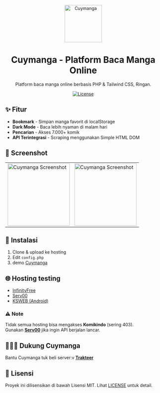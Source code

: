 <p align="center">
  <a href="https://trakteer.id/slynnn/">
    <img alt="Cuymanga" src="https://blogger.googleusercontent.com/img/b/R29vZ2xl/AVvXsEiadW1iCb1YeYiJJEePKuKAERWfd6a7vOjEEhlsGj4fbbp7ZWoakJcWeaKOeXYmJEsWSSE88j5pcvnVIap5f_Tq1arJvhpJ6GZ3_6B2TEDlkuz-4i_GaWo6Ps8p5Dv_hYQATVTC-L4NHxG64_Th1rMCTWnLEsCkuy54t6X_PkEiT2RTbh573n6JRsVY_lz-/s735/c519bb45-9731-4f42-955a-824cca20b9c4.jpeg" width="120">
  </a>
</p>

<h1 align="center">Cuymanga - Platform Baca Manga Online</h1>

<p align="center">Platform baca manga online berbasis PHP & Tailwind CSS, Ringan.</p>

<p align="center">
  <a href="https://github.com/whyudacok/Cuymanga/blob/main/LICENSE">
    <img src="https://img.shields.io/github/license/whyudacok/cuymanga?color=green" alt="License">
  </a>
</p>


## ✨ Fitur
- **Bookmark** - Simpan manga favorit di localStorage  
- **Dark Mode** - Baca lebih nyaman di malam hari  
- **Pencarian** - Akses 7.000+ komik  
- **API Terintegrasi** - Scraping menggunakan Simple HTML DOM  


## 📸 Screenshot
<table>
  <tr>
    <td><img src="https://blogger.googleusercontent.com/img/b/R29vZ2xl/AVvXsEiNAVp_BHTxnlfoSqSwSD2obg_NGfcmMtGLuAMa1JK7dfMgblESZlwLz3ZL3WC-j_4GIPLl3F9n11Hc31vgATm6z0W348Zn0FXxaiomF329V2ezyGeg_XbmW7PKWjnNYyK3axlPvMXQ5z5CfUay6_4OwgkpXD8BVFmVZhgI55U0Qvo7jQHHB02CGs1L2VN4/s1600/Screenshot_20250307-17213.jpeg" width="200" alt="Cuymanga Screenshot"></td>
    <td><img src="https://blogger.googleusercontent.com/img/b/R29vZ2xl/AVvXsEhWz-YS3eeyp8wniWHLRbT5M2vbqEw3xKPWNFzB4tD3Kxs99w3p-O-lPs-TNh9E_magzupH9cFgh0Un3VGyR5OQMZ4yg_GX9USgTLlj1C4xZhpzgfwwr2NcZTXAHjyCNVuhNDIaEwTfdexATmUUx7-l_PzijAqemUmBq0mN7khQI8vZRb09hnvFoAVVCbZb/s1920/Screenshot_20250307-172444.png" width="200" alt="Cuymanga Screenshot"></td>
  </tr>
</table>



## 🚀 Instalasi
1. Clone & upload ke hosting  
2. Edit `config.php`  
3. demo [Cuymanga](http://cuymanga.infy.uk/)

## 🌐 Hosting testing 
- [InfinityFree](https://www.infinityfree.net/)  
- [Serv00](https://serv00.com)  
- [KSWEB (Android)](https://play.google.com/store/apps/details?id=ru.kslabs.ksweb)  

### ⚠️ Note  
Tidak semua hosting bisa mengakses **Komikindo** (sering 403).  
Gunakan **[Serv00](https://serv00.com)** jika ingin API berjalan lancar.  

## 👩🏿‍🦲 Dukung Cuymanga  
Bantu Cuymanga tuk beli server:v
**[Trakteer](https://trakteer.id/slynnn)**  

## 📄 Lisensi  

Proyek ini dilisensikan di bawah Lisensi MIT. Lihat [LICENSE](LICENSE) untuk detail.  
